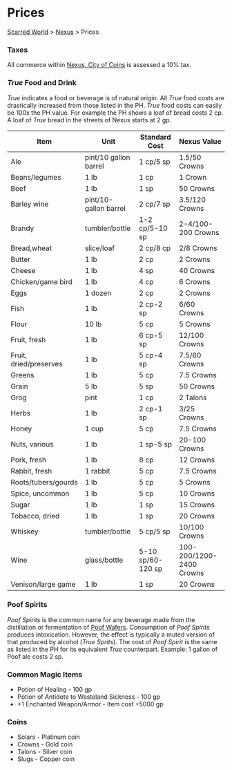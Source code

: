 # Prices 
[Scarred World](./scarred-world.md) > [Nexus](./city.md) > Prices

### Taxes
All commerce within [Nexus, City of Coins](./city.md) is assessed a 10% tax.

### *True* Food and Drink
*True* indicates a food or beverage is of natural origin.
All *True* food costs are drastically increased from those listed in the PH. *True* food costs can easily be 100x the PH value. For example the PH shows a loaf of bread costs 2 cp. A loaf of *True* bread in the streets of Nexus starts at 2 gp.

| Item                   | Unit                  | Standard Cost     | Nexus Value              |
|------------------------|-----------------------|-------------------|--------------------------|
| Ale                    | pint/10 gallon barrel | 1 cp/5 sp         | 1.5/50 Crowns            |
| Beans/legumes          | 1 lb                  | 1 cp              | 1 Crown                  |
| Beef                   | 1 lb                  | 1 sp              | 50 Crowns                |
| Barley wine            | pint/10-gallon barrel | 2 cp/7 sp         | 3.5/120 Crowns           |
| Brandy                 | tumbler/bottle        | 1-2 cp/5-10 sp    | 2-4/100-200 Crowns       |
| Bread,wheat            | slice/loaf            | 2 cp/8 cp         | 2/8 Crowns               |
| Butter                 | 1 lb                  | 2 cp              | 2 Crowns                 |
| Cheese                 | 1 lb                  | 4 sp              | 40 Crowns                |
| Chicken/game bird      | 1 lb                  | 4 cp              | 6 Crowns                 |
| Eggs                   | 1 dozen               | 2 cp              | 2 Crowns                 |
| Fish                   | 1 lb                  | 2 cp-2 sp         | 6/60 Crowns              |
| Flour                  | 10 lb                 | 5 cp              | 5 Crowns                 |
| Fruit, fresh           | 1 lb                  | 6 cp-5 sp         | 12/100 Crowns            |
| Fruit, dried/preserves | 1 lb                  | 5 cp-4 sp         | 7.5/60 Crowns            |
| Greens                 | 1 lb                  | 5 cp              | 7.5 Crowns               |
| Grain                  | 5 lb                  | 5 sp              | 50 Crowns                |
| Grog                   | pint                  | 1 cp              | 2 Talons                 |
| Herbs                  | 1 lb                  | 2 cp-1 sp         | 3/25 Crowns              |
| Honey                  | 1 cup                 | 5 cp              | 7.5 Crowns               |
| Nuts, various          | 1 lb                  | 1 sp-5 sp         | 20-100 Crowns            |
| Pork, fresh            | 1 lb                  | 8 cp              | 12 Crowns                |
| Rabbit, fresh          | 1 rabbit              | 5 cp              | 7.5 Crowns               |
| Roots/tubers/gourds    | 1 lb                  | 5 cp              | 5 Crowns                 |
| Spice, uncommon        | 1 lb                  | 5 cp              | 10 Crowns                |
| Sugar                  | 1 lb                  | 1 sp              | 15 Crowns                |
| Tobacco, dried         | 1 lb                  | 1 sp              | 20 Crowns                |
| Whiskey                | tumbler/bottle        | 5 cp/5 sp         | 10/100 Crowns            |
| Wine                   | glass/bottle          | 5-10 sp/60-120 sp | 100-200/1200-2400 Crowns |
| Venison/large game     | 1 lb                  | 1 sp              | 20 Crowns                |

### Poof Spirits
*Poof Spirits* is the common name for any beverage made from the distillation or fermentation of [Poof Wafers](./poof.md). Consumption of *Poof Spirits* produces intoxication. However, the effect is typically a muted version of that produced by alcohol (*True Sprits*). The cost of *Poof Spirit* is the same as listed in the PH for its equivalent *True* counterpart. Example: 1 gallon of Poof ale costs 2 sp.

### Common Magic Items
* Potion of Healing - 100 gp
* Potion of Antidote to Wasteland Sickness - 100 gp
* +1 Enchanted Weapon/Armor - Item cost +5000 gp

### Coins
* Solars - Platinum coin
* Crowns - Gold coin
* Talons - Silver coin
* Slugs - Copper coin
